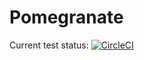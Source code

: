 # Pomegranate

Current test status: [![CircleCI](https://circleci.com/gh/btubbs/pomegranate/tree/master.svg?style=svg)](https://circleci.com/gh/btubbs/pomegranate/tree/master)
